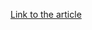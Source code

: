 [Link to the article](https://fireeye.com/blog/threat-research/2019/08/game-over-detecting-and-stopping-an-apt41-operation.html)
